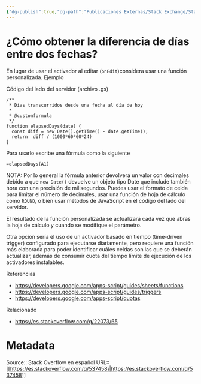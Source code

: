 ```yaml
---
{"dg-publish":true,"dg-path":"Publicaciones Externas/Stack Exchange/Stack Overflow en español/es.stackoverflow.com-537458.md","permalink":"/publicaciones-externas/stack-exchange/stack-overflow-en-espanol/es-stackoverflow-com-537458/","title":"¿Cómo obtener la diferencia de días entre dos fechas?","hide":true,"noteIcon":"default","created":"2024-04-03T12:49:10.355-06:00","updated":"2024-04-05T16:43:57.744-06:00"}
---
```


# ¿Cómo obtener la diferencia de días entre dos fechas?

En lugar de usar el activador al editar (`onEdit`)considera usar una función personalizada. Ejemplo

Código del lado del servidor (archivo .gs)
```
/**
 * Días transcurridos desde una fecha al día de hoy
 * 
 * @customformula
 */
function elapsedDays(date) {
  const diff = new Date().getTime() - date.getTime();
  return  diff / (1000*60*60*24)
}
```

Para usarlo escribe una fórmula como la siguiente

```
=elapsedDays(A1)
```
NOTA: Por lo general la fórmula anterior devolverá un valor con decimales debido a que `new Date()` devuelve un objeto tipo Date que include también hora con una precisión de milisegundos. Puedes usar el formato de celda para limitar el número de decimales, usar una función de hoja de cálculo como `ROUND`, o bien usar métodos de JavaScript en el código del lado del servidor.

El resultado de la función personalizada se actualizará cada vez que abras la hoja de cálculo y cuando se modifique el parámetro.

Otra opción sería el uso de un activador basado en tiempo (time-driven trigger) configurado para ejecutarse diariamente, pero requiere una función más elaborada para poder identificar cuáles celdas son las que se deberán actualizar, además de consumir cuota del tiempo límite de ejecución de los activadores instalables.

Referencias

- https://developers.google.com/apps-script/guides/sheets/functions
- https://developers.google.com/apps-script/guides/triggers
- https://developers.google.com/apps-script/quotas

Relacionado

- https://es.stackoverflow.com/q/22073/65

# Metadata
Source:: Stack Overflow en español
URL:: [[https://es.stackoverflow.com/q/537458\|https://es.stackoverflow.com/q/537458]]

